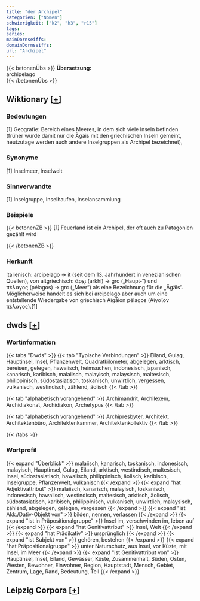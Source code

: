 ```yaml
---
title: "der Archipel"
kategorien: ["Nomen"]
schwierigkeit: ["k2", "h3", "r15"]
tags:
series:
mainDornseiffs:
domainDornseiffs:
url: "Archipel"
---
```


{{< betonenÜbs >}}
**Übersetzung:**  
archipelago  
{{< /betonenÜbs >}}

## Wiktionary [[+](https://de.wiktionary.org/wiki/Archipel)]

### Bedeutungen
[1] Geografie: Bereich eines Meeres, in dem sich viele Inseln befinden  
(früher wurde damit nur die Ägäis mit den griechischen Inseln gemeint, heutzutage werden auch andere Inselgruppen als Archipel bezeichnet),  

### Synonyme
[1] Inselmeer, Inselwelt  

### Sinnverwandte
[1] Inselgruppe, Inselhaufen, Inselansammlung  

### Beispiele
{{< betonenZB >}}
[1] Feuerland ist ein Archipel, der oft auch zu Patagonien gezählt wird  

{{< /betonenZB >}}
### Herkunft
italienisch: arcipelago → it (seit dem 13. Jahrhundert in venezianischen Quellen), von altgriechisch: ἄρχι (arkhi) → grc („Haupt-“) und πέλαγος (pélagos) → grc („Meer“) als eine Bezeichnung für die „Ägäis“. Möglicherweise handelt es sich bei arcipelago aber auch um eine entstellende Wiedergabe von griechisch Aigá͞ion pélagos (Αἰγαῖον πέλαγος).[1]  



## dwds [[+](https://www.dwds.de/wb/Archipel)]

### Wortinformation
{{< tabs "Dwds" >}}
{{< tab "Typische Verbindungen" >}}
Eiland, Gulag, Hauptinsel, Insel, Pflanzenwelt, Quadratkilometer, abgelegen, arktisch, bereisen, gelegen, hawaiisch, heimsuchen, indonesisch, japanisch, kanarisch, karibisch, malaiisch, malayisch, malaysisch, maltesisch, philippinisch, südostasiatisch, toskanisch, unwirtlich, vergessen, vulkanisch, westindisch, zählend, äolisch
{{< /tab >}}

{{< tab "alphabetisch vorangehend" >}}
Archimandrit, Archilexem, Archidiakonat, Archidiakon, Archetypus
{{< /tab >}}

{{< tab "alphabetisch vorangehend" >}}
Archipresbyter, Architekt, Architektenbüro, Architektenkammer, Architektenkollektiv
{{< /tab >}}

{{< /tabs >}}

### Wortprofil
{{< expand "Überblick" >}} malaiisch, kanarisch, toskanisch, indonesisch, malayisch, Hauptinsel, Gulag, Eiland, arktisch, westindisch, maltesisch, Insel, südostasiatisch, hawaiisch, philippinisch, äolisch, karibisch, Inselgruppe, Pflanzenwelt, vulkanisch {{< /expand >}}
{{< expand "hat Adjektivattribut" >}} malaiisch, kanarisch, malayisch, toskanisch, indonesisch, hawaiisch, westindisch, maltesisch, arktisch, äolisch, südostasiatisch, karibisch, philippinisch, vulkanisch, unwirtlich, malaysisch, zählend, abgelegen, gelegen, vergessen {{< /expand >}}
{{< expand "ist Akk./Dativ-Objekt von" >}} bilden, nennen, verlassen {{< /expand >}}
{{< expand "ist in Präpositionalgruppe" >}} Insel im, verschwinden im, leben auf {{< /expand >}}
{{< expand "hat Genitivattribut" >}} Insel, Welt {{< /expand >}}
{{< expand "hat Prädikativ" >}} ursprünglich {{< /expand >}}
{{< expand "ist Subjekt von" >}} gehören, bestehen {{< /expand >}}
{{< expand "hat Präpositionalgruppe" >}} unter Naturschutz, aus Insel, vor Küste, mit Insel, im Meer {{< /expand >}}
{{< expand "ist Genitivattribut von" >}} Hauptinsel, Insel, Eiland, Gewässer, Küste, Zusammenhalt, Süden, Osten, Westen, Bewohner, Einwohner, Region, Hauptstadt, Mensch, Gebiet, Zentrum, Lage, Rand, Bedeutung, Teil {{< /expand >}}

## Leipzig Corpora [[+](https://corpora.uni-leipzig.de/en/res?word=Archipel&corpusId=deu_newscrawl-public_2018)]


